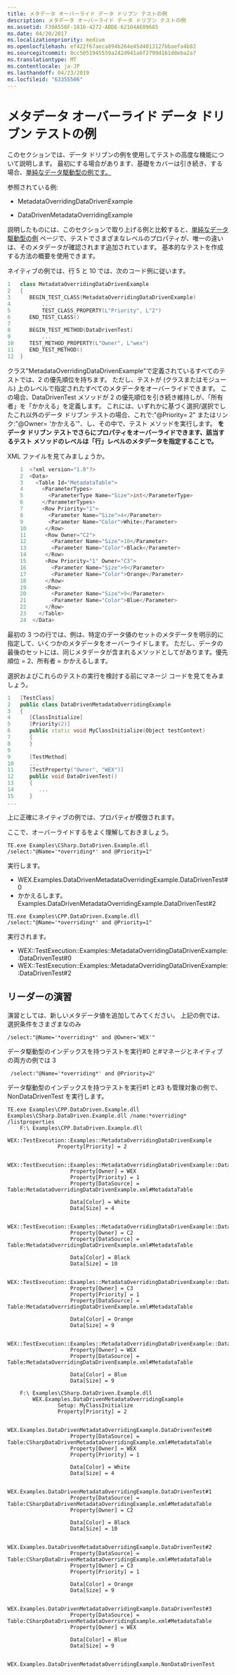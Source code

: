 ```yaml
---
title: メタデータ オーバーライド データ ドリブン テストの例
description: メタデータ オーバーライド データ ドリブン テストの例
ms.assetid: F39A556F-1816-4272-ABDE-62164AE09685
ms.date: 04/20/2017
ms.localizationpriority: medium
ms.openlocfilehash: ef422f67aeca894b264e45d4013127bbaefa4b82
ms.sourcegitcommit: 0cc5051945559a242d941a6f2799d161d8eba2a7
ms.translationtype: MT
ms.contentlocale: ja-JP
ms.lasthandoff: 04/23/2019
ms.locfileid: "63355506"
---
```

# <a name="metadata-overriding-data-driven-test-example"></a>メタデータ オーバーライド データ ドリブン テストの例


このセクションでは、データ ドリブンの例を使用してテストの高度な機能について説明します。 最初にする場合があります、基礎をカバーは引き続き、する場合、[単純なデータ駆動型の例です。](simple-data-driven-test-example.md)

参照されている例:

-   MetadataOverridingDataDrivenExample

-   DataDrivenMetadataOverridingExample

説明したものには、このセクションで取り上げる例と比較すると、[単純なデータ駆動型の例](simple-data-driven-test-example.md) ページで、テストでさまざまなレベルのプロパティが、唯一の違いは、そのメタデータが確認されます追加されています。 基本的なテストを作成する方法の概要を使用できます。

ネイティブの例では、行 5 と 10 では、次のコード例に従います。

```cpp
1   class MetadataOverridingDataDrivenExample
2   {
3      BEGIN_TEST_CLASS(MetadataOverridingDataDrivenExample)
4          ...
5          TEST_CLASS_PROPERTY(L"Priority", L"2")
6      END_TEST_CLASS()
7    
8      BEGIN_TEST_METHOD(DataDrivenTest)
9          ...
10     TEST_METHOD_PROPERTY(L"Owner", L"wex")
11     END_TEST_METHOD()
12  }
```

クラス"MetadataOverridingDataDrivenExample"で定義されているすべてのテストでは、2 の優先順位を持ちます。 ただし、テストが (クラスまたはモジュール) 上のレベルで指定されたすべてのメタデータをオーバーライドできます。 この場合、DataDrivenTest メソッドが 2 の優先順位を引き続き維持しが、「所有者」を「かかえる」を定義します。 これには、いずれかに基づく選択/選択でしたこれ以外のデータ ドリブン テストの場合、これで:"@Priority= 2" またはリンク:"@Owner= 'かかえる'"、し、その中で、テスト メソッドを実行します。 **をデータ ドリブン テストでさらにプロパティをオーバーライドできます、該当するテスト メソッドのレベルは「行」レベルのメタデータを指定することで。**

XML ファイルを見てみましょうか。

```cpp
    1  <?xml version="1.0"?>
    2  <Data>
    3    <Table Id="MetadataTable">
    4      <ParameterTypes>
    5        <ParameterType Name="Size">int</ParameterType>
    6      </ParameterTypes>
    7      <Row Priority="1">
    8        <Parameter Name="Size">4</Parameter>
    9        <Parameter Name="Color">White</Parameter>
    10      </Row>
    11      <Row Owner="C2">
    12        <Parameter Name="Size">10</Parameter>
    13        <Parameter Name="Color">Black</Parameter>
    14      </Row>
    15      <Row Priority="1" Owner="C3">
    16        <Parameter Name="Size">9</Parameter>
    17        <Parameter Name="Color">Orange</Parameter>
    18      </Row>
    19      <Row>
    20        <Parameter Name="Size">9</Parameter>
    21        <Parameter Name="Color">Blue</Parameter>
    22      </Row>
    23    </Table>
    24  </Data>
```

最初の 3 つの行では、例は、特定のデータ値のセットのメタデータを明示的に指定して、いくつかのメタデータをオーバーライドします。 ただし、データの最後のセットには、同じメタデータが含まれるメソッドとしてがあります。優先順位 = 2、所有者 = かかえるします。

選択およびこれらのテストの実行を検討する前にマネージ コードを見てをみましょう。

```cpp
1   [TestClass]
2   public class DataDrivenMetadataOverridingExample
3   {
4      [ClassInitialize]
5      [Priority(2)]
6      public static void MyClassInitialize(Object testContext)
7      {
8      }
9   
9      [TestMethod]
10     ...
11     [TestProperty("Owner", "WEX")]
12     public void DataDrivenTest()
13     {
14        ...
15     }
...
```

上に正確にネイティブの例では、プロパティが模倣されます。

ここで、オーバーライドするをよく理解しておきましょう。

``` syntax
TE.exe Examples\CSharp.DataDriven.Example.dll /select:"@Name='*overriding*' and @Priority=1"
```

実行します。

-   WEX.Examples.DataDrivenMetadataOverridingExample.DataDrivenTest\#0
-   かかえるします。Examples.DataDrivenMetadataOverridingExample.DataDrivenTest\#2

``` syntax
TE.exe Examples\CPP.DataDriven.Example.dll /select:"@Name='*overriding*' and @Priority=1"
```

実行されます。

-   WEX::TestExecution::Examples::MetadataOverridingDataDrivenExample::DataDrivenTest\#0
-   WEX::TestExecution::Examples::MetadataOverridingDataDrivenExample::DataDrivenTest\#2

## <a name="span-idexerciseforthereaderspanspan-idexerciseforthereaderspanspan-idexerciseforthereaderspanexercise-for-the-reader"></a><span id="Exercise_for_the_reader"></span><span id="exercise_for_the_reader"></span><span id="EXERCISE_FOR_THE_READER"></span>リーダーの演習


演習としては、新しいメタデータ値を追加してみてください。 上記の例では、選択条件をさまざまなのみ

``` syntax
/select:"@Name='*overriding*' and @Owner='WEX'"
```

データ駆動型のインデックスを持つテストを実行\#0 と\#マネージとネイティブの両方の例では 3

``` syntax
 /select:"@Name='*overriding*' and @Priority=2"
```

データ駆動型のインデックスを持つテストを実行\#1 と\#3 も管理対象の例で、NonDataDrivenTest を実行します。

``` syntax
TE.exe Examples\CPP.DataDriven.Example.dll Examples\CSharp.DataDriven.Example.dll /name:*overriding* /listproperties
    F:\ Examples\CPP.DataDriven.Example.dll
        WEX::TestExecution::Examples::MetadataOverridingDataDrivenExample
                Property[Priority] = 2

            WEX::TestExecution::Examples::MetadataOverridingDataDrivenExample::DataDrivenTest#0
                    Property[Owner] = WEX
                    Property[Priority] = 1
                    Property[DataSource] =  Table:MetadataOverridingDataDrivenExample.xml#MetadataTable

                    Data[Color] = White
                    Data[Size] = 4

            WEX::TestExecution::Examples::MetadataOverridingDataDrivenExample::DataDrivenTest#1
                    Property[Owner] = C2
                    Property[DataSource] =  Table:MetadataOverridingDataDrivenExample.xml#MetadataTable

                    Data[Color] = Black
                    Data[Size] = 10

            WEX::TestExecution::Examples::MetadataOverridingDataDrivenExample::DataDrivenTest#2
                    Property[Owner] = C3
                    Property[Priority] = 1
                    Property[DataSource] =  Table:MetadataOverridingDataDrivenExample.xml#MetadataTable

                    Data[Color] = Orange
                    Data[Size] = 9

            WEX::TestExecution::Examples::MetadataOverridingDataDrivenExample::DataDrivenTest#3
                    Property[Owner] = WEX
                    Property[DataSource] =  Table:MetadataOverridingDataDrivenExample.xml#MetadataTable

                    Data[Color] = Blue
                    Data[Size] = 9

    F:\ Examples\CSharp.DataDriven.Example.dll
        WEX.Examples.DataDrivenMetadataOverridingExample
                Setup: MyClassInitialize
                Property[Priority] = 2

            WEX.Examples.DataDrivenMetadataOverridingExample.DataDrivenTest#0
                    Property[DataSource] = Table:CSharpDataDrivenMetadataOverridingExample.xml#MetadataTable
                    Property[Owner] = WEX
                    Property[Priority] = 1

                    Data[Color] = White
                    Data[Size] = 4

            WEX.Examples.DataDrivenMetadataOverridingExample.DataDrivenTest#1
                    Property[DataSource] = Table:CSharpDataDrivenMetadataOverridingExample.xml#MetadataTable
                    Property[Owner] = C2

                    Data[Color] = Black
                    Data[Size] = 10

            WEX.Examples.DataDrivenMetadataOverridingExample.DataDrivenTest#2
                    Property[DataSource] = Table:CSharpDataDrivenMetadataOverridingExample.xml#MetadataTable
                    Property[Owner] = C3
                    Property[Priority] = 1

                    Data[Color] = Orange
                    Data[Size] = 9

            WEX.Examples.DataDrivenMetadataOverridingExample.DataDrivenTest#3
                    Property[DataSource] = Table:CSharpDataDrivenMetadataOverridingExample.xml#MetadataTable
                    Property[Owner] = WEX

                    Data[Color] = Blue
                    Data[Size] = 9

        WEX.Examples.DataDrivenMetadataOverridingExample.NonDataDrivenTest
```

 

 





